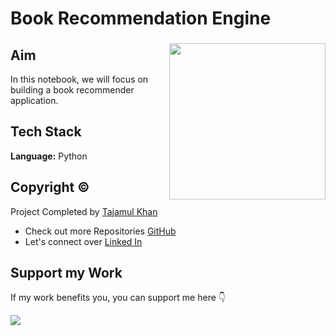 # Book Recommendation Engine

###

<img align="right" height="250" src="https://www.edigitallibrary.com/img/libraryBooks.jpg"/>

###

## Aim

In this notebook, we will focus on building a book recommender application.
## Tech Stack

**Language:** Python

## Copyright ©

Project Completed by [Tajamul Khan](https://github.com/tajamulk2)
* Check out more Repositories [GitHub](https://github.com/tajamulk2)
* Let's connect over [Linked In](https://www.linkedin.com/in/tajamulk2/)

## Support my Work

If my work benefits you, you can support me here 👇 

<a href="https://www.buymeacoffee.com/tajamulk2"><img src="https://img.buymeacoffee.com/button-api/?text=Buy me a Coffee&emoji=&slug=tajamulk2&button_colour=ffdd00&font_colour=000000&font_family=Bree&outline_colour=000000&coffee_colour=ffffff" /></a>  
